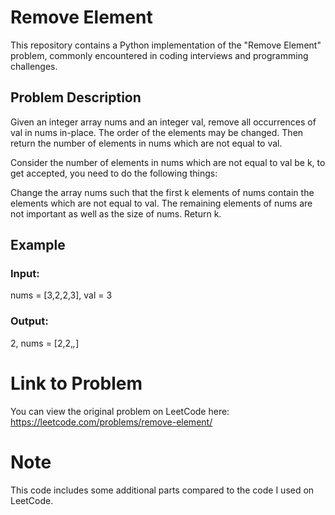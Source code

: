 # Remove Element

This repository contains a Python implementation of the "Remove Element" problem, commonly encountered in coding interviews and programming challenges.

## Problem Description

Given an integer array nums and an integer val, remove all occurrences of val in nums in-place. The order of the elements may be changed. Then return the number of elements in nums which are not equal to val.

Consider the number of elements in nums which are not equal to val be k, to get accepted, you need to do the following things:

Change the array nums such that the first k elements of nums contain the elements which are not equal to val. The remaining elements of nums are not important as well as the size of nums.
Return k.


## Example
### Input:
nums = [3,2,2,3], val = 3
### Output:
2, nums = [2,2,_,_]


# Link to Problem
You can view the original problem on LeetCode here: https://leetcode.com/problems/remove-element/

# Note
This code includes some additional parts compared to the code I used on LeetCode.





